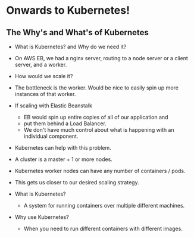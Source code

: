 # Onwards to Kubernetes!

## The Why's and What's of Kubernetes

* What is Kubernetes? and Why do we need it?
* On AWS EB, we had a nginx server, routing to a node server or a client server, and a worker.
* How would we scale it?
* The bottleneck is the worker. Would be nice to easily spin up more instances of that worker.
* If scaling with Elastic Beanstalk
  * EB would spin up entire copies of all of our application and 
  * put them behind a Load Balancer.
  * We don't have much control about what is happening with an individual component.
* Kubernetes can help with this problem.
* A cluster is a master + 1 or more nodes.
* Kubernetes worker nodes can have any number of containers / pods.
* This gets us closer to our desired scaling strategy.

* What is Kubernetes?
  * A system for running containers over multiple different machines.
* Why use Kubernetes?
  * When you need to run different containers with different images.
